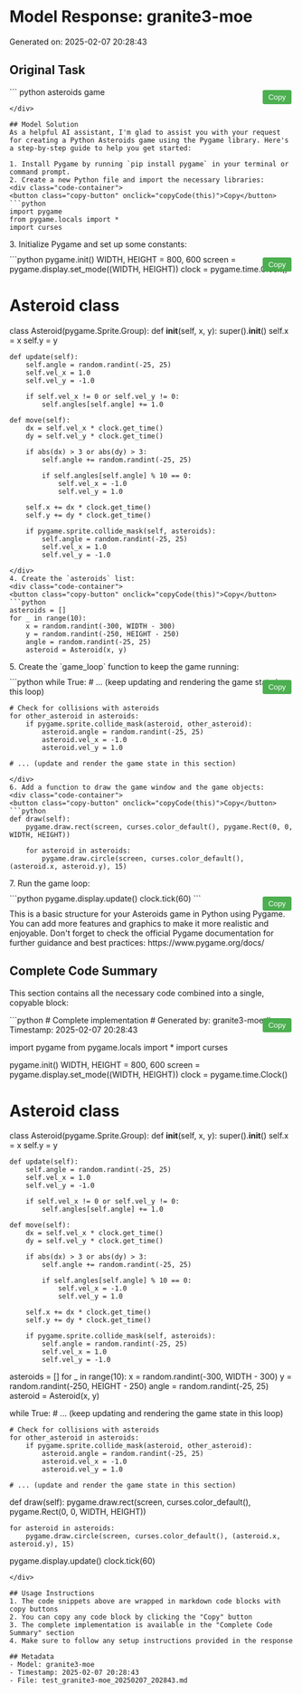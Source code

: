 # Model Response: granite3-moe
Generated on: 2025-02-07 20:28:43


<style>
.copy-button {
    position: absolute;
    top: 5px;
    right: 5px;
    padding: 5px 10px;
    background-color: #4CAF50;
    color: white;
    border: none;
    border-radius: 3px;
    cursor: pointer;
    z-index: 1;
}
.code-container {
    position: relative;
    margin: 10px 0;
}
.copy-button:hover {
    background-color: #45a049;
}
.copy-button:active {
    background-color: #3d8b40;
}
</style>

<script>
function copyCode(buttonElement) {
    const codeBlock = buttonElement.parentElement.querySelector('code');
    const range = document.createRange();
    range.selectNode(codeBlock);
    window.getSelection().removeAllRanges();
    window.getSelection().addRange(range);
    try {
        document.execCommand('copy');
        buttonElement.textContent = 'Copied!';
        setTimeout(() => {
            buttonElement.textContent = 'Copy';
        }, 2000);
    } catch(e) {
        console.error('Failed to copy text:', e);
        buttonElement.textContent = 'Failed to copy';
    }
    window.getSelection().removeAllRanges();
}
</script>


## Original Task
<div class="code-container">
<button class="copy-button" onclick="copyCode(this)">Copy</button>
```
python asteroids game

```
</div>

## Model Solution
As a helpful AI assistant, I'm glad to assist you with your request for creating a Python Asteroids game using the Pygame library. Here's a step-by-step guide to help you get started:

1. Install Pygame by running `pip install pygame` in your terminal or command prompt.
2. Create a new Python file and import the necessary libraries:
<div class="code-container">
<button class="copy-button" onclick="copyCode(this)">Copy</button>
```python
import pygame
from pygame.locals import *
import curses
```
</div>
3. Initialize Pygame and set up some constants:
<div class="code-container">
<button class="copy-button" onclick="copyCode(this)">Copy</button>
```python
pygame.init()
WIDTH, HEIGHT = 800, 600
screen = pygame.display.set_mode((WIDTH, HEIGHT))
clock = pygame.time.Clock()

# Asteroid class
class Asteroid(pygame.Sprite.Group):
    def __init__(self, x, y):
        super().__init__()
        self.x = x
        self.y = y

    def update(self):
        self.angle = random.randint(-25, 25)
        self.vel_x = 1.0
        self.vel_y = -1.0

        if self.vel_x != 0 or self.vel_y != 0:
            self.angles[self.angle] += 1.0

    def move(self):
        dx = self.vel_x * clock.get_time()
        dy = self.vel_y * clock.get_time()

        if abs(dx) > 3 or abs(dy) > 3:
            self.angle += random.randint(-25, 25)

            if self.angles[self.angle] % 10 == 0:
                self.vel_x = -1.0
                self.vel_y = 1.0

        self.x += dx * clock.get_time()
        self.y += dy * clock.get_time()

        if pygame.sprite.collide_mask(self, asteroids):
            self.angle = random.randint(-25, 25)
            self.vel_x = 1.0
            self.vel_y = -1.0
```
</div>
4. Create the `asteroids` list:
<div class="code-container">
<button class="copy-button" onclick="copyCode(this)">Copy</button>
```python
asteroids = []
for _ in range(10):
    x = random.randint(-300, WIDTH - 300)
    y = random.randint(-250, HEIGHT - 250)
    angle = random.randint(-25, 25)
    asteroid = Asteroid(x, y)
```
</div>
5. Create the `game_loop` function to keep the game running:
<div class="code-container">
<button class="copy-button" onclick="copyCode(this)">Copy</button>
```python
while True:
    # ... (keep updating and rendering the game state in this loop)

    # Check for collisions with asteroids
    for other_asteroid in asteroids:
        if pygame.sprite.collide_mask(asteroid, other_asteroid):
            asteroid.angle = random.randint(-25, 25)
            asteroid.vel_x = -1.0
            asteroid.vel_y = 1.0

    # ... (update and render the game state in this section)
```
</div>
6. Add a function to draw the game window and the game objects:
<div class="code-container">
<button class="copy-button" onclick="copyCode(this)">Copy</button>
```python
def draw(self):
    pygame.draw.rect(screen, curses.color_default(), pygame.Rect(0, 0, WIDTH, HEIGHT))

    for asteroid in asteroids:
        pygame.draw.circle(screen, curses.color_default(), (asteroid.x, asteroid.y), 15)
```
</div>
7. Run the game loop:
<div class="code-container">
<button class="copy-button" onclick="copyCode(this)">Copy</button>
```python
pygame.display.update()
clock.tick(60)
```
</div>
This is a basic structure for your Asteroids game in Python using Pygame. You can add more features and graphics to make it more realistic and enjoyable. Don't forget to check the official Pygame documentation for further guidance and best practices: https://www.pygame.org/docs/

## Complete Code Summary
This section contains all the necessary code combined into a single, copyable block:

<div class="code-container">
<button class="copy-button" onclick="copyCode(this)">Copy</button>
```python
# Complete implementation
# Generated by: granite3-moe
# Timestamp: 2025-02-07 20:28:43

import pygame
from pygame.locals import *
import curses


pygame.init()
WIDTH, HEIGHT = 800, 600
screen = pygame.display.set_mode((WIDTH, HEIGHT))
clock = pygame.time.Clock()

# Asteroid class
class Asteroid(pygame.Sprite.Group):
    def __init__(self, x, y):
        super().__init__()
        self.x = x
        self.y = y

    def update(self):
        self.angle = random.randint(-25, 25)
        self.vel_x = 1.0
        self.vel_y = -1.0

        if self.vel_x != 0 or self.vel_y != 0:
            self.angles[self.angle] += 1.0

    def move(self):
        dx = self.vel_x * clock.get_time()
        dy = self.vel_y * clock.get_time()

        if abs(dx) > 3 or abs(dy) > 3:
            self.angle += random.randint(-25, 25)

            if self.angles[self.angle] % 10 == 0:
                self.vel_x = -1.0
                self.vel_y = 1.0

        self.x += dx * clock.get_time()
        self.y += dy * clock.get_time()

        if pygame.sprite.collide_mask(self, asteroids):
            self.angle = random.randint(-25, 25)
            self.vel_x = 1.0
            self.vel_y = -1.0


asteroids = []
for _ in range(10):
    x = random.randint(-300, WIDTH - 300)
    y = random.randint(-250, HEIGHT - 250)
    angle = random.randint(-25, 25)
    asteroid = Asteroid(x, y)


while True:
    # ... (keep updating and rendering the game state in this loop)

    # Check for collisions with asteroids
    for other_asteroid in asteroids:
        if pygame.sprite.collide_mask(asteroid, other_asteroid):
            asteroid.angle = random.randint(-25, 25)
            asteroid.vel_x = -1.0
            asteroid.vel_y = 1.0

    # ... (update and render the game state in this section)


def draw(self):
    pygame.draw.rect(screen, curses.color_default(), pygame.Rect(0, 0, WIDTH, HEIGHT))

    for asteroid in asteroids:
        pygame.draw.circle(screen, curses.color_default(), (asteroid.x, asteroid.y), 15)


pygame.display.update()
clock.tick(60)

```
</div>

## Usage Instructions
1. The code snippets above are wrapped in markdown code blocks with copy buttons
2. You can copy any code block by clicking the "Copy" button
3. The complete implementation is available in the "Complete Code Summary" section
4. Make sure to follow any setup instructions provided in the response

## Metadata
- Model: granite3-moe
- Timestamp: 2025-02-07 20:28:43
- File: test_granite3-moe_20250207_202843.md
